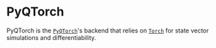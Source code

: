# PyQTorch

PyQTorch is the [`PyQTorch`](https://github.com/pasqal-io/pyqtorch)'s backend that relies on [`Torch`](https://pytorch.org/) for state vector simulations and differentiability.
